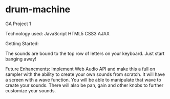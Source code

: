 # drum-machine
GA Project 1


<Drum Machine>
  
  Technology used:
  JavaScript
  HTML5
  CSS3
  AJAX
  
  Getting Started:
  
  The sounds are bound to the top row of letters on your keyboard. Just start banging away!
  
  Future Enhancments:
  Implement Web Audio API and make this a full on sampler with the ability to create your own sounds from scratch. It will have a screen with a wave function. You will be able to manipulate that wave to create your sounds. There will also be pan, gain and other knobs to further customize your sounds.
